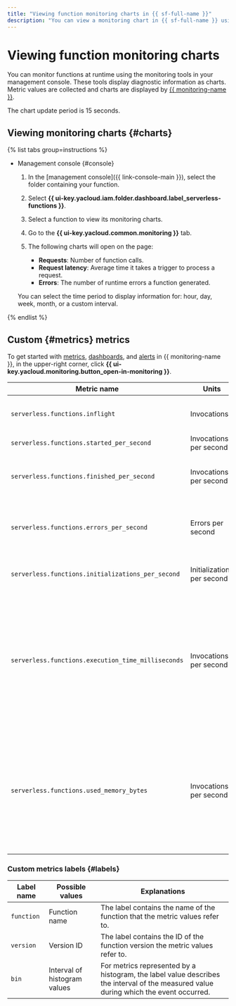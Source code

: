 ```yaml
---
title: "Viewing function monitoring charts in {{ sf-full-name }}"
description: "You can view a monitoring chart in {{ sf-full-name }} using the management console. To do this, select {{ sf-name }} and click the function to view monitoring charts for."
---
```


# Viewing function monitoring charts

 You can monitor functions at runtime using the monitoring tools in your management console. These tools display diagnostic information as charts. Metric values are collected and charts are displayed by [{{ monitoring-name }}](../../../monitoring/). 

The chart update period is 15 seconds.

## Viewing monitoring charts {#charts}

{% list tabs group=instructions %}

- Management console {#console}

   1. In the [management console]({{ link-console-main }}), select the folder containing your function.

   1. Select **{{ ui-key.yacloud.iam.folder.dashboard.label_serverless-functions }}**.

   1. Select a function to view its monitoring charts.

   1. Go to the **{{ ui-key.yacloud.common.monitoring }}** tab.

   1. The following charts will open on the page:

      * **Requests**: Number of function calls.
      * **Request latency**: Average time it takes a trigger to process a request.
      * **Errors**: The number of runtime errors a function generated.

   You can select the time period to display information for: hour, day, week, month, or a custom interval.

{% endlist %}

## Custom {#metrics} metrics

 To get started with [metrics](../../../monitoring/concepts/data-model.md#metric), [dashboards](../../../monitoring/concepts/visualization/dashboard.md), and [alerts](../../../monitoring/concepts/alerting.md#alert) in {{ monitoring-name }}, in the upper-right corner, click **{{ ui-key.yacloud.monitoring.button_open-in-monitoring }}**. 

| Metric name | Units | Explanations |
|----|----|----|
| `serverless.functions.inflight` | Invocations | Number of concurrent function invocations |
| `serverless.functions.started_per_second` | Invocations per second | Function call frequency |
| `serverless.functions.finished_per_second` | Invocations per second | Frequency of completing function invocation processing |
| `serverless.functions.errors_per_second` | Errors per second | Error frequency when processing function invocations |
| `serverless.functions.initializations_per_second` | Initializations per second | Frequency of new function instance initialization |
| `serverless.functions.execution_time_milliseconds` | Invocations per second | Function invocation frequency distribution histogram by request processing time in milliseconds. Request processing time intervals are shown in the `bin` label. |
| `serverless.functions.used_memory_bytes` | Invocations per second | Function invocation frequency distribution histogram by memory used in bytes. Intervals of the RAM used by the request are shown in the `bin` label. |

### Custom metrics labels {#labels}

| Label name | Possible values | Explanations |
|----|----|----|
| `function` | Function name | The label contains the name of the function that the metric values refer to. |
| `version` | Version ID | The label contains the ID of the function version the metric values refer to. |
| `bin` | Interval of histogram values | For metrics represented by a histogram, the label value describes the interval of the measured value during which the event occurred. |
